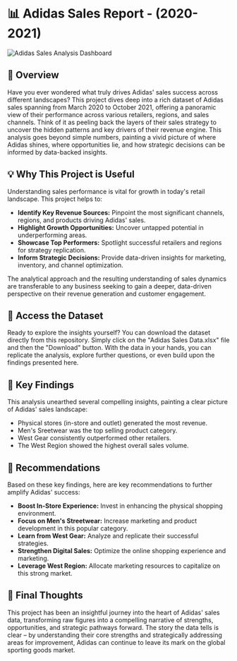 # 📊 Adidas Sales Report - (2020-2021)

![Adidas Sales Analysis Dashboard](https://github.com/user-attachments/assets/8862ca9c-941e-4fa2-8104-0f4db483f1a9)

## 🧭 Overview

Have you ever wondered what truly drives Adidas' sales success across different landscapes? This project dives deep into a rich dataset of Adidas sales spanning from March 2020 to October 2021, offering a panoramic view of their performance across various retailers, regions, and sales channels. Think of it as peeling back the layers of their sales strategy to uncover the hidden patterns and key drivers of their revenue engine. This analysis goes beyond simple numbers, painting a vivid picture of where Adidas shines, where opportunities lie, and how strategic decisions can be informed by data-backed insights.

## 💡 Why This Project is Useful

Understanding sales performance is vital for growth in today's retail landscape. This project helps to:
* **Identify Key Revenue Sources:** Pinpoint the most significant channels, regions, and products driving Adidas' sales.
* **Highlight Growth Opportunities:** Uncover untapped potential in underperforming areas.
* **Showcase Top Performers:** Spotlight successful retailers and regions for strategy replication.
* **Inform Strategic Decisions:** Provide data-driven insights for marketing, inventory, and channel optimization.

The analytical approach and the resulting understanding of sales dynamics are transferable to any business seeking to gain a deeper, data-driven perspective on their revenue generation and customer engagement.

## 📂 Access the Dataset

Ready to explore the insights yourself? You can download the dataset directly from this repository. Simply click on the "Adidas Sales Data.xlsx" file and then the "Download" button. With the data in your hands, you can replicate the analysis, explore further questions, or even build upon the findings presented here.

## 📌 Key Findings

This analysis unearthed several compelling insights, painting a clear picture of Adidas' sales landscape:

* Physical stores (in-store and outlet) generated the most revenue.
* Men's Sreetwear was the top selling product category.
* West Gear consistently outperformed other retailers.
* The West Region showed the highest overall sales volume.


## 🚀 Recommendations

Based on these key findings, here are key recommendations to further amplify Adidas' success:
* **Boost In-Store Experience:** Invest in enhancing the physical shopping environment.
* **Focus on Men's Streetwear:** Increase marketing and product development in this popular category.
* **Learn from West Gear:** Analyze and replicate their successful strategies.
* **Strengthen Digital Sales:** Optimize the online shopping experience and marketing.
* **Leverage West Region:** Allocate marketing resources to capitalize on this strong market.

## 🎯 Final Thoughts

This project has been an insightful journey into the heart of Adidas' sales data, transforming raw figures into a compelling narrative of strengths, opportunities, and strategic pathways forward. The story the data tells is clear – by understanding their core strengths and strategically addressing areas for improvement, Adidas can continue to leave its mark on the global sporting goods market.
